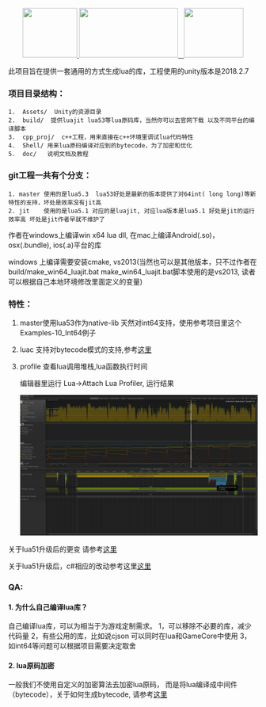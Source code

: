 <p align="center">
    <a href="https://www.lua.org/">
	    <img src="http://www.runoob.com/manual/lua53doc/logo.gif" width="110" height="100">
	</a>
	<a href="https://unity3d.com/cn/">
	    <img src="https://huailiang.github.io/img/unity.jpeg" width="200" height="100">
	</a>
    	<a href="https://huailiang.github.io/">
    	<img src="https://huailiang.github.io/img/avatar-Alex.jpg" width="120" height="100">
   	</a>
</p>

此项目旨在提供一套通用的方式生成lua的库，工程使用的unity版本是2018.2.7


### 项目目录结构：
```
1.  Assets/  Unity的资源目录
2.  build/  提供luajit lua53等lua原码库，当然你可以去官网下载 以及不同平台的编译脚本
3.  cpp_proj/  c++工程，用来直接在c++环境里调试lua代码特性 
4.  Shell/ 用来lua原码编译对应到的bytecode，为了加密和优化
5.  doc/   说明文档及教程
```


### git工程一共有个分支：
```
1. master 使用的是lua5.3  lua53好处是最新的版本提供了对64int( long long)等新特性的支持，坏处是效率没有jit高
2. jit    使用的是lua5.1 对应的是luajit, 对应lua版本是lua5.1 好处是jit的运行效率高 坏处是jit作者早就不维护了
```


作者在windows上编译win x64 lua dll, 在mac上编译Android(.so)，osx(.bundle), ios(.a)平台的库

windows 上编译需要安装cmake, vs2013(当然也可以是其他版本，只不过作者在build/make_win64_luajit.bat make_win64_luajit.bat脚本使用的是vs2013, 读者可以根据自己本地环境修改里面定义的变量)


### 特性：


1. master使用lua53作为native-lib 天然对int64支持，使用参考项目里这个Examples-10_Int64例子

2. luac 支持对bytecode模式的支持,参考[这里](/doc/bytecode.md)

3. profile 查看lua调用堆栈,lua函数执行时间
	
	编辑器里运行 Lua->Attach Lua Profiler, 运行结果

	![](/doc/img/profile.jpg)
	


关于lua51升级后的更变 请参考[这里](/doc/luachanges.md)

关于lua51升级后，c#相应的改动参考这里[这里](/doc/lua53.md)

### QA:

#### 1. 为什么自己编译lua库？


自己编译lua库，可以为相当于为游戏定制需求。
1，可以移除不必要的库，减少代码量 
2，有些公用的库，比如说cjson 可以同时在lua和GameCore中使用
3，如int64等问题可以根据项目需要决定取舍


#### 2. lua原码加密


一般我们不使用自定义的加密算法去加密lua原码， 而是将lua编译成中间件（bytecode），关于如何生成bytecode, 请参考[这里](/doc/bytecode.md)

